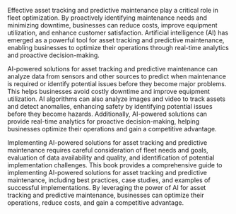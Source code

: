 

Effective asset tracking and predictive maintenance play a critical role in fleet optimization. By proactively identifying maintenance needs and minimizing downtime, businesses can reduce costs, improve equipment utilization, and enhance customer satisfaction. Artificial intelligence (AI) has emerged as a powerful tool for asset tracking and predictive maintenance, enabling businesses to optimize their operations through real-time analytics and proactive decision-making.

AI-powered solutions for asset tracking and predictive maintenance can analyze data from sensors and other sources to predict when maintenance is required or identify potential issues before they become major problems. This helps businesses avoid costly downtime and improve equipment utilization. AI algorithms can also analyze images and video to track assets and detect anomalies, enhancing safety by identifying potential issues before they become hazards. Additionally, AI-powered solutions can provide real-time analytics for proactive decision-making, helping businesses optimize their operations and gain a competitive advantage.

Implementing AI-powered solutions for asset tracking and predictive maintenance requires careful consideration of fleet needs and goals, evaluation of data availability and quality, and identification of potential implementation challenges. This book provides a comprehensive guide to implementing AI-powered solutions for asset tracking and predictive maintenance, including best practices, case studies, and examples of successful implementations. By leveraging the power of AI for asset tracking and predictive maintenance, businesses can optimize their operations, reduce costs, and gain a competitive advantage.


